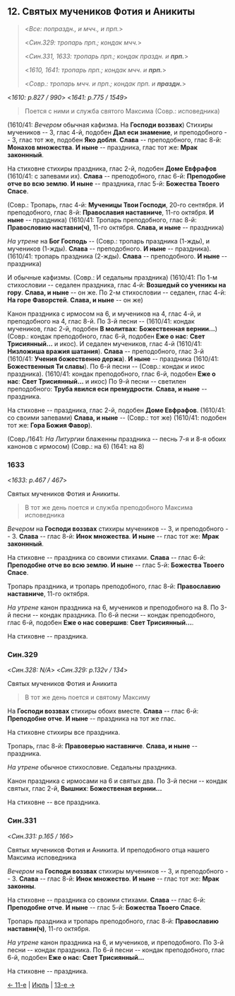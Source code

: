 ## 12. Святых мучеников Фотия и Аникиты

> <*Все: попраздн., и мчч., и прп.*>
>
> <*Син.329: тропарь прп.; кондак мчч.*>
>
> <*Син.331, 1633: тропарь прп.; кондак праздн. и **прп.***>
>
> <*1610, 1641: тропарь прп.; кондак мчч. и **прп.***>
>
> <*Совр.: тропарь мчч. и прп.; кондак прп. и **праздн.***>

<*1610: p.827 / 990*>
<*1641: p.775 / 1549*>

> Поется с ними и служба святого Максима (Совр.: исповедника)

(1610/41: *Вечером* обычная кафизма. На **Господи воззвах**)
Стихиры мучеников -- 3, глас 4-й, подобен **Дал еси знамение**,
и преподобного -- 3, глас тот же, подобен **Яко добля**.
**Слава** -- преподобного, глас 8-й: **Монахов множества**. 
**И ныне** -- праздника, глас тот же: **Мрак законнный**.

На стиховне стихиры праздника, глас 2-й, подобен **Доме Евфрафов** (1610/41: с запевами их).
**Слава** -- преподобного, глас 6-й: **Преподобне отче во всю землю**. 
**И ныне** -- праздника, глас 5-й: **Божества Твоего Спасе**.

(Совр.: Тропарь, глас 4-й: **Мученицы Твои Господи**, 20-го сентября. 
И преподобного, глас 8-й: **Православия наставниче**, 11-го октября. 
**И ныне** -- праздника)
(1610/41: Тропарь преподобного, глас 8-й: **Правословию наставни(ч)**, 11-го октября. 
**Слава, и ныне** -- праздника)

*На утрене* на **Бог Господь** -- 
(Совр.: тропарь праздника (1-жды), и мучеников (1-жды). **Слава** -- преподобного. 
**И ныне** -- праздника).
(1610/41: тропарь праздника (2-жды). **Слава** -- преподобного. **И ныне** -- праздника)

И обычные кафизмы.
(Совр.: И седальны праздника)
(1610/41: По 1-м стихословии -- седален праздника, глас 4-й: **Возшедый со ученикы на гору**. 
**Слава, и ныне** -- он же. 
По 2-м стихословии -- седален, глас 4-й: **На горе Фаворстей**. **Слава, и ныне** -- он же)

Канон праздника с ирмосом на 6, и мучеников на 4, глас 4-й, и преподобного на 4, глас 8-й.
По 3-й песни --
(1610/41: кондак мучеников, глас 2-й, подобен **В молитвах**: **Божественная вернии...**)
(Совр.: кондак преподобного, глас 6-й, подобен **Еже о нас**: **Свет Трисиянный...** и икос).
И седален мучеников, глас 4-й (1610/41: **Низложиша вражия шатания**). 
**Слава** -- преподобного, глас 3-й  (1610/41: **Учения божественно держа**).
**И ныне** -- праздника (1610/41: **Божественныя Ти славы**). 
По 6-й песни -- (Совр.: кондак и икос праздника).
(1610/41: кондак преподобного, глас 6-й, подобен **Еже о нас**: **Свет Трисиянный...** и икос)
По 9-й песни -- светилен преподобного: **Труба явился еси премудрости**. 
**Слава, и ныне** -- праздника. 

На стиховне -- праздника, глас 2-й, подобен **Доме Евфрафов**.
(1610/41: со своими запевами)
**Слава, и ныне** -- (Совр.: тот же) (1610/41: подобен тот же: **Гора Божия Фавор**).

(Совр./1641: *На Литургии* блаженны праздника -- песнь 7-я и 8-я обоих канонов с ирмосом)
(Совр.: на 6) (1641: на 8)

### 1633

<*1633: p.467 / 467*>

Святых мучеников Фотия и Аникиты.

> В тот же день поется и служба преподобного Максима исповедника

*Вечером* на **Господи воззвах** стихиры мучеников -- 3, и преподобного -- 3.
**Слава** -- глас 8-й: **Инок множества**.
**И ныне** -- глас тот же: **Мрак законнный**.

На стиховне -- праздника со своими стихами.
**Слава** -- глас 6-й: **Преподобне отче во всю землю**.
**И ныне** -- глас 5-й: **Божества Твоего Спасе**.

Тропарь праздника, и тропарь преподобного, глас 8-й: **Православию наставниче**, 
11-го октября.

*На утрене* канон праздника на 6, мучеников и преподобного на 8.
По 3-й песни -- кондак праздника.
По 6-й песни -- кондак преподобного, глас 6-й, подобен **Еже о нас совершив**: 
**Свет Трисиянный...**.

На стиховне -- праздника.

### Син.329

<*Син.328: N/A*>
<*Син.329: p.132v / 134*>

Святых мучеников Фотия и Аникита

> В тот же день поется и святому Максиму


На **Господи воззвах** стихиры обоих вместе. 
**Слава** -- глас 6-й: **Преподобне отче**. 
**И ныне** -- праздника на тот же глас.

На стиховне стихиры все праздника. 

Тропарь, глас 8-й: **Правоверью наставниче**. **Слава, и ныне** -- праздника. 

*На утрене* обычное стихословие. Седальны праздника. 

Канон праздника с ирмосами на 6 и святых два.
По 3-й песни -- кондак святых, глас 2-й, **Вышних**: **Божественая вернии...**

На стиховне -- все праздника.

### Син.331

<*Син.331: p.165 / 166*>

Святых мучеников Фотия и Аникита. И преподобного отца нашего Максима исповедника

*Вечером* на **Господи воззвах** стихиры мучеников -- 3, и преподобного -- 3.
**Слава** -- глас 8-й: **Инок множество**.
**И ныне** -- глас тот же: **Мрак законны**.

На стиховне -- праздника со своими стихами.
**Слава** -- глас 6-й: **Преподобне отче**. 
**И ныне** -- глас 5-й: **Божества Твоего Спасе**. 

Тропарь праздника и тропарь преподобного, глас 8-й: 
**Православию наставни(ч)**, 11-го октября. 

*На утрене* канон праздника на 6, и мучеников, и преподобного.
По 3-й песни -- кондак праздника. 
По 6-й песни -- кондак преподобного, глас 6-й, подобен **Еже о нас**: **Свет Трисиянный...**

На стиховне -- праздника.

[← 11-е](08_11_SAB.ru.md) | [Июль](README.md#12-й) | [13-е →](08_13_SAB.ru.md)
